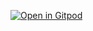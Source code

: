 [![Open in Gitpod](https://gitpod.io/button/open-in-gitpod.svg)](https://gitpod.io/#https://gitlab.stud.idi.ntnu.no/it1901/groups-2022/gr2244/gr2244)


